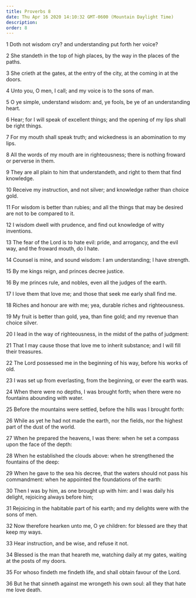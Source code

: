 ```yaml
---
title: Proverbs 8
date: Thu Apr 16 2020 14:10:32 GMT-0600 (Mountain Daylight Time)
description: 
order: 8
---
```


<p>1 Doth not wisdom cry? and understanding put forth her voice?</p>
<p>
  2 She standeth in the top of high places, by the way in the places of the
  paths.
</p>
<p>
  3 She crieth at the gates, at the entry of the city, at the coming in at the
  doors.
</p>
<p>4 Unto you, O men, I call; and my voice is to the sons of man.</p>
<p>
  5 O ye simple, understand wisdom: and, ye fools, be ye of an understanding
  heart.
</p>
<p>
  6 Hear; for I will speak of excellent things; and the opening of my lips shall
  be right things.
</p>
<p>
  7 For my mouth shall speak truth; and wickedness is an abomination to my lips.
</p>
<p>
  8 All the words of my mouth are in righteousness; there is nothing froward or
  perverse in them.
</p>
<p>
  9 They are all plain to him that understandeth, and right to them that find
  knowledge.
</p>
<p>
  10 Receive my instruction, and not silver; and knowledge rather than choice
  gold.
</p>
<p>
  11 For wisdom is better than rubies; and all the things that may be desired
  are not to be compared to it.
</p>
<p>
  12 I wisdom dwell with prudence, and find out knowledge of witty inventions.
</p>
<span></span>
<p>
  13 The fear of the Lord is to hate evil: pride, and arrogancy, and the evil
  way, and the froward mouth, do I hate.
</p>
<p>
  14 Counsel is mine, and sound wisdom: I am understanding; I have strength.
</p>
<p>15 By me kings reign, and princes decree justice.</p>
<p>16 By me princes rule, and nobles, even all the judges of the earth.</p>
<p>17 I love them that love me; and those that seek me early shall find me.</p>
<p>18 Riches and honour are with me; yea, durable riches and righteousness.</p>
<p>
  19 My fruit is better than gold, yea, than fine gold; and my revenue than
  choice silver.
</p>
<p>
  20 I lead in the way of righteousness, in the midst of the paths of judgment:
</p>
<p>
  21 That I may cause those that love me to inherit substance; and I will fill
  their treasures.
</p>
<p>
  22 The Lord possessed me in the beginning of his way, before his works of old.
</p>
<p>
  23 I was set up from everlasting, from the beginning, or ever the earth was.
</p>
<p>
  24 When there were no depths, I was brought forth; when there were no
  fountains abounding with water.
</p>
<p>
  25 Before the mountains were settled, before the hills was I brought forth:
</p>
<p>
  26 While as yet he had not made the earth, nor the fields, nor the highest
  part of the dust of the world.
</p>
<p>
  27 When he prepared the heavens, I was there: when he set a compass upon the
  face of the depth:
</p>
<p>
  28 When he established the clouds above: when he strengthened the fountains of
  the deep:
</p>
<p>
  29 When he gave to the sea his decree, that the waters should not pass his
  commandment: when he appointed the foundations of the earth:
</p>
<p>
  30 Then I was by him, as one brought up with him: and I was daily his delight,
  rejoicing always before him;
</p>
<p>
  31 Rejoicing in the habitable part of his earth; and my delights were with the
  sons of men.
</p>
<p>
  32 Now therefore hearken unto me, O ye children: for blessed are they that
  keep my ways.
</p>
<p>33 Hear instruction, and be wise, and refuse it not.</p>
<p>
  34 Blessed is the man that heareth me, watching daily at my gates, waiting at
  the posts of my doors.
</p>
<p>
  35 For whoso findeth me findeth life, and shall obtain favour of the Lord.
</p>
<p>
  36 But he that sinneth against me wrongeth his own soul: all they that hate me
  love death.
</p>
